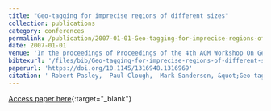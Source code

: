 ```yaml
---
title: "Geo-tagging for imprecise regions of different sizes"
collection: publications
category: conferences
permalink: /publication/2007-01-01-Geo-tagging-for-imprecise-regions-of-different-sizes
date: 2007-01-01
venue: 'In the proceedings of Proceedings of the 4th ACM Workshop On Geographic Information Retrieval, GIR 2007, Lisbon, Portugal, November 9, 2007'
bibtexurl: '/files/bib/Geo-tagging-for-imprecise-regions-of-different-sizes.bib'
paperurl: 'https://doi.org/10.1145/1316948.1316969'
citation: ' Robert Pasley,  Paul Clough,  Mark Sanderson, &quot;Geo-tagging for imprecise regions of different sizes.&quot; In the proceedings of Proceedings of the 4th ACM Workshop On Geographic Information Retrieval, GIR 2007, Lisbon, Portugal, November 9, 2007, 2007.'
---
```

[Access paper here](https://doi.org/10.1145/1316948.1316969){:target="_blank"}
